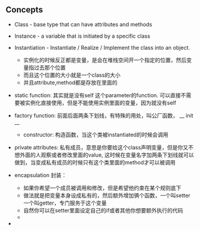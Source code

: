 ## Concepts
- Class - base type that can have attributes and methods
- Instance - a variable that is initiated by a specific class
- Instantiation - Instantiate / Realize / Implement the class into an object.
	- 实例化的时候反正都是变量，是会在堆栈空间开一个指定的位置，然后变量指过去那个位置
	- 而且这个位置的大小就是一个class的大小
	- 并且attribute,method都是存放在里面的
- static function: 其实就是没有self 这个parameter的function. 可以直接不需要被实例化直接使用，但是不能使用实例里面的变量，因为就没有self
- factory function: 前面后面两条下划线，有特殊的用处，叫公厂函数， __ init __
	- constructor: 构造函数，当这个类被instantiated的时候会调用
- private attributes: 私有成员，意思是你要给这个class声明变量，但是你又不想外面的人观察或者修改里面的value, 这时候在变量名字加两条下划线就可以做到，当变成私有成员的时候只有这个类里面的method才可以被调用

- encapsulation 封装：
	- 如果你希望一个成员被调用和修改，但是希望他约束在某个规则底下
	- 做法就是把变量本身设成私有的，然后额外增加俩个函数，一个叫setter一个叫getter，专门服务于这个变量
	- 自然你可以在setter里面设定自己的if或者其他你想要额外执行的代码
	- 
- 